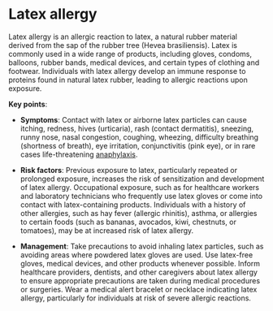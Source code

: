 # Latex allergy

Latex allergy is an allergic reaction to latex, a natural rubber material derived from the sap of the rubber tree (Hevea brasiliensis). Latex is commonly used in a wide range of products, including gloves, condoms, balloons, rubber bands, medical devices, and certain types of clothing and footwear. Individuals with latex allergy develop an immune response to proteins found in natural latex rubber, leading to allergic reactions upon exposure.

**Key points**:

* **Symptoms**: Contact with latex or airborne latex particles can cause itching, redness, hives (urticaria), rash (contact dermatitis), sneezing, runny nose, nasal congestion, coughing, wheezing, difficulty breathing (shortness of breath), eye irritation, conjunctivitis (pink eye), or in rare cases life-threatening [anaphylaxis](../anaphylaxis/).

* **Risk factors**:  Previous exposure to latex, particularly repeated or prolonged exposure, increases the risk of sensitization and development of latex allergy. Occupational exposure, such as for healthcare workers and laboratory technicians who frequently use latex gloves or come into contact with latex-containing products. Individuals with a history of other allergies, such as hay fever (allergic rhinitis), asthma, or allergies to certain foods (such as bananas, avocados, kiwi, chestnuts, or tomatoes), may be at increased risk of latex allergy.

* **Management**: Take precautions to avoid inhaling latex particles, such as avoiding areas where powdered latex gloves are used. Use latex-free gloves, medical devices, and other products whenever possible. Inform healthcare providers, dentists, and other caregivers about latex allergy to ensure appropriate precautions are taken during medical procedures or surgeries. Wear a medical alert bracelet or necklace indicating latex allergy, particularly for individuals at risk of severe allergic reactions. 
